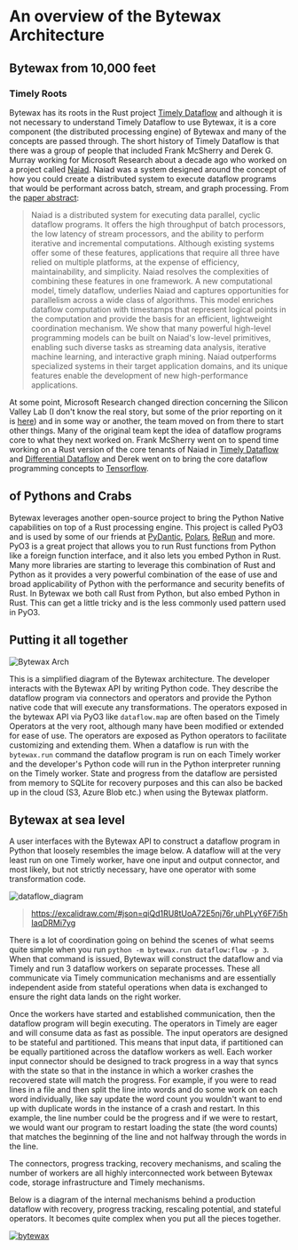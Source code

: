 # An overview of the Bytewax Architecture

## Bytewax from 10,000 feet

### Timely Roots

Bytewax has its roots in the Rust project [Timely Dataflow](https://github.com/TimelyDataflow/timely-dataflow) and although it is not necessary to understand Timely Dataflow to use Bytewax, it is a core component (the distributed processing engine) of Bytewax and many of the concepts are passed through. The short history of Timely Dataflow is that there was a group of people that included Frank McSherry and Derek G. Murray working for Microsoft Research about a decade ago who worked on a project called [Naiad](https://www.youtube.com/watch?v=yyhMI9r0A9E). Naiad was a system designed around the concept of how you could create a distributed system to execute dataflow programs that would be performant across batch, stream, and graph processing. From the [paper abstract](https://dl.acm.org/doi/10.1145/2517349.2522738): 
> Naiad is a distributed system for executing data parallel, cyclic dataflow programs. It offers the high throughput of batch processors, the low latency of stream processors, and the ability to perform iterative and incremental computations. Although existing systems offer some of these features, applications that require all three have relied on multiple platforms, at the expense of efficiency, maintainability, and simplicity. Naiad resolves the complexities of combining these features in one framework.
> A new computational model, timely dataflow, underlies Naiad and captures opportunities for parallelism across a wide class of algorithms. This model enriches dataflow computation with timestamps that represent logical points in the computation and provide the basis for an efficient, lightweight coordination mechanism.
> We show that many powerful high-level programming models can be built on Naiad's low-level primitives, enabling such diverse tasks as streaming data analysis, iterative machine learning, and interactive graph mining. Naiad outperforms specialized systems in their target application domains, and its unique features enable the development of new high-performance applications.

At some point, Microsoft Research changed direction concerning the Silicon Valley Lab (I don't know the real story, but some of the prior reporting on it is [here](https://www.vox.com/2014/9/18/11631044/microsoft-shuts-down-silicon-valley-research-lab-amid-broader-layoffs)) and in some way or another, the team moved on from there to start other things. Many of the original team kept the idea of dataflow programs core to what they next worked on. Frank McSherry went on to spend time working on a Rust version of the core tenants of Naiad in [Timely Dataflow](https://github.com/TimelyDataflow/timely-dataflow) and [Differential Dataflow](https://github.com/TimelyDataflow/differential-dataflow) and Derek went on to bring the core dataflow programming concepts to [Tensorflow](https://github.com/tensorflow/tensorflow).

## of Pythons and Crabs

Bytewax leverages another open-source project to bring the Python Native capabilities on top of a Rust processing engine. This project is called PyO3 and is used by some of our friends at [PyDantic](https://github.com/pydantic/pydantic-core), [Polars](https://github.com/pola-rs/polars), [ReRun](https://github.com/rerun-io/rerun) and more. PyO3 is a great project that allows you to run Rust functions from Python like a foreign function interface, and it also lets you embed Python in Rust. Many more libraries are starting to leverage this combination of Rust and Python as it provides a very powerful combination of the ease of use and broad applicability of Python with the performance and security benefits of Rust. In Bytewax we both call Rust from Python, but also embed Python in Rust. This can get a little tricky and is the less commonly used pattern used in PyO3.

## Putting it all together

![Bytewax Arch](https://github.com/bytewax/bytewax/assets/6073079/821c85ca-35a7-4112-9ce9-29dabfe65878)

This is a simplified diagram of the Bytewax architecture. The developer interacts with the Bytewax API by writing Python code. They describe the dataflow program via connectors and operators and provide the Python native code that will execute any transformations. The operators exposed in the bytewax API via PyO3 like `dataflow.map` are often based on the Timely Operators at the very root, although many have been modified or extended for ease of use. The operators are exposed as Python operators to facilitate customizing and extending them. When a dataflow is run with the `bytewax.run` command the dataflow program is run on each Timely worker and the developer's Python code will run in the Python interpreter running on the Timely worker. State and progress from the dataflow are persisted from memory to SQLite for recovery purposes and this can also be backed up in the cloud (S3, Azure Blob etc.) when using the Bytewax platform.

## Bytewax at sea level

A user interfaces with the Bytewax API to construct a dataflow program in Python that loosely resembles the image below. A dataflow will at the very least run on one Timely worker, have one input and output connector, and most likely, but not strictly necessary, have one operator with some transformation code.

![dataflow_diagram](https://github.com/bytewax/developer-relations/assets/6073079/073c14e8-f942-4138-8477-28a76be7f0fa)
> https://excalidraw.com/#json=qiQd1RU8tUoA72E5nj76r,uhPLyY6F7i5hIaqDRMi7yg

There is a lot of coordination going on behind the scenes of what seems quite simple when you run `python -m bytewax.run dataflow:flow -p 3`. When that command is issued, Bytewax will construct the dataflow and via Timely and run 3 dataflow workers on separate processes. These all communicate via Timely communication mechanisms and are essentially independent aside from stateful operations when data is exchanged to ensure the right data lands on the right worker.

Once the workers have started and established communication, then the dataflow program will begin executing. The operators in Timely are eager and will consume data as fast as possible. The input operators are designed to be stateful and partitioned. This means that input data, if partitioned can be equally partitioned across the dataflow workers as well. Each worker input connector should be designed to track progress in a way that syncs with the state so that in the instance in which a worker crashes the recovered state will match the progress. For example, if you were to read lines in a file and then split the line into words and do some work on each word individually, like say update the word count you wouldn't want to end up with duplicate words in the instance of a crash and restart. In this example, the line number could be the progress and if we were to restart, we would want our program to restart loading the state (the word counts) that matches the beginning of the line and not halfway through the words in the line.

The connectors, progress tracking, recovery mechanisms, and scaling the number of workers are all highly interconnected work between Bytewax code, storage infrastructure and Timely mechanisms.

Below is a diagram of the internal mechanisms behind a production dataflow with recovery, progress tracking, rescaling potential, and stateful operators. It becomes quite complex when you put all the pieces together.

[![bytewax](https://mermaid.ink/img/pako:eNqlVW1v2jAQ_iuWP6wgQUbS8iq10gICIRVlWiYtbNkHkxiISOzIsdsyK_99jsM7rIL1W3x3z91zzzlnCQMaYtiDC4bSJfg-8EkmZuXBh99wJhIM-igOwABxNI_pqw998jyW8iujC4azDIxJKnieg3odzBklPMIMiDREHCvTE3j-MZHySxCIRMTKVga-UrZSYbt4HWhLaTOKwgBl_J2w_oV8QSwyfhbpStlfIkJwnOcFaVA3QMroDANDu32CSegT5XLB4yNgZbc4pcFSnZ_AGHwC7rgIONBE9R2KgEeUHEniKklcXjS90-Ow2KhfhBRUfVhRVFMQhTWwwutaWa_aA5lGz9YcZz7UDbhDT8phFKvOyjZvwTreQMoJSnfIOw19u7sE3YP-i-b0AzSnF2mu36c59cm4ooWuFrCI4yTTLs8zK78Mw_hd3aTTSV5QLHB132RFT2ouYuCkmCFOGfCqxbCd6QXXtKpEcbzS_8-0nmcdVN4zcsyKI7hiCsyihGNtj5ZK65jadIKYbBQpy94yPff6kZ-Mobifu-6um8EHi_XV30lJgPg1l2YLtbd_mY2ClSg1sm-8c_ZeX2ei9LcnRYIlRozPMOLlEAbDE34H_s8XF9PQPliKW3pXIQfD89V3BAo3i-YYpneKrXfUjQqM-jeJf4KVcoTYDC3Uw0DjGAfqHym0HJ9vPLVeYQ0mmCUoCtUjI30CVC2-xImaaE99hoitivWZqzgkOHXXJIA9zgSuwfIRGURIrd5ka0wR-Unp4RH2JHyDPdNsGVbbvO9aHcuyWs2WVYNrZTa6je59wzLN5sND477Vaec1-EdnaBidTsdsm61mt9tpmFbDyv8CUTQ8UQ?type=png)](https://mermaid.live/edit#pako:eNqlVW1v2jAQ_iuWP6wgQUbS8iq10gICIRVlWiYtbNkHkxiISOzIsdsyK_99jsM7rIL1W3x3z91zzzlnCQMaYtiDC4bSJfg-8EkmZuXBh99wJhIM-igOwABxNI_pqw998jyW8iujC4azDIxJKnieg3odzBklPMIMiDREHCvTE3j-MZHySxCIRMTKVga-UrZSYbt4HWhLaTOKwgBl_J2w_oV8QSwyfhbpStlfIkJwnOcFaVA3QMroDANDu32CSegT5XLB4yNgZbc4pcFSnZ_AGHwC7rgIONBE9R2KgEeUHEniKklcXjS90-Ow2KhfhBRUfVhRVFMQhTWwwutaWa_aA5lGz9YcZz7UDbhDT8phFKvOyjZvwTreQMoJSnfIOw19u7sE3YP-i-b0AzSnF2mu36c59cm4ooWuFrCI4yTTLs8zK78Mw_hd3aTTSV5QLHB132RFT2ouYuCkmCFOGfCqxbCd6QXXtKpEcbzS_8-0nmcdVN4zcsyKI7hiCsyihGNtj5ZK65jadIKYbBQpy94yPff6kZ-Mobifu-6um8EHi_XV30lJgPg1l2YLtbd_mY2ClSg1sm-8c_ZeX2ei9LcnRYIlRozPMOLlEAbDE34H_s8XF9PQPliKW3pXIQfD89V3BAo3i-YYpneKrXfUjQqM-jeJf4KVcoTYDC3Uw0DjGAfqHym0HJ9vPLVeYQ0mmCUoCtUjI30CVC2-xImaaE99hoitivWZqzgkOHXXJIA9zgSuwfIRGURIrd5ka0wR-Unp4RH2JHyDPdNsGVbbvO9aHcuyWs2WVYNrZTa6je59wzLN5sND477Vaec1-EdnaBidTsdsm61mt9tpmFbDyv8CUTQ8UQ)
